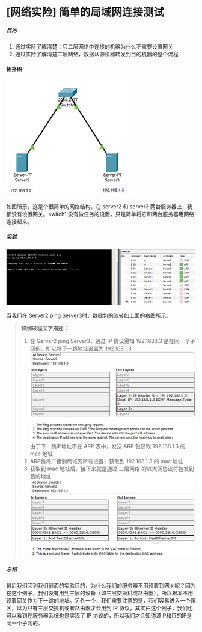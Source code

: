 # [网络实险] 简单的局域网连接测试

##### 目的

1. 通过实险了解清楚：只二层网络中连接的机器为什么不需要设置网关
2. 通过实险了解清楚二层网络，数据从源机器转发到目的机器的整个流程



#### 拓扑图

![image-20220307174059220]([网络实险]简单的局域网连接测试.assets/image-20220307174059220-16564890028702.png)

如图所示，这是个很简单的网络结构。在 server2 和 server3 两台服务器上，我都没有设置网关。switch1 没有做任务的设置，只是简单将它和两台服务器用网络连接起来。



##### 实验

![image-20220308093807134]([网络实险]简单的局域网连接测试.assets/image-20220308093807134-16564890028713.png)

当我们在 Server2 ping Server3时，数据包的流转如上面的右图所示。

> **详细过程文字描述：**
>
> 1. 在 Server2 ping Server3，通过 IP 协议得知 192.168.1.3 是在同一个子网的，所以将下一跳地址设置为 192.168.1.3
>    <img src="[网络实险]简单的局域网连接测试.assets/image-20220308100317646-16564890028714.png" alt="image-20220308100317646" style="zoom:120%;" />
>    由于下一跳IP地址不在 ARP 表中，发送 ARP 包获取 192.168.1.3 的 mac 地址
> 2. ARP包将广播到局域网所有设置，获取到 192.168.1.3 的 mac 地址
> 3. 获取到 mac 地址后，接下来就是通过 二层网络 的以太网协议将包发到目的地址
>    <img src="[网络实险]简单的局域网连接测试.assets/image-20220308101108496-16564890028725.png" alt="image-20220308101108496" style="zoom:120%;" />



##### 总结

最后我们回到我们前面的实验目的，为什么我们的服务器不用设置到网关呢？因为在这个例子，我们没有用到三层的设备（如三层交换机或路由器），所以根本不用设置网关作为下一跳的地址。另外一个，我们需要注意的是，我们容易进入一个误区，以为只有三层交换机或者路由器才会用到 IP 协议，其实由这个例子，我们也可以看到在服务器系统也是实现了 IP 协议的，所以我们才会知道源IP和目的IP是同一个子网的。
